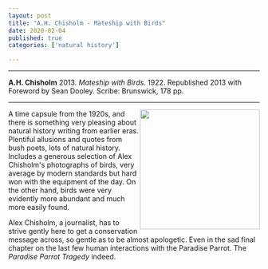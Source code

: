 ```yaml
---
layout: post
title: "A.H. Chisholm - Mateship with Birds"
date: 2020-02-04
published: true
categories: ['natural history']

---
```



***
<b>A.H. Chisholm</b> 2013. _Mateship with Birds_. 1922. Republished 2013 with Foreword by Sean Dooley. Scribe: Brunswick, 178 pp.

***
<img align="right" width="240" src="https://res.cloudinary.com/scribe-publications/image/upload/w_800,/v1461226772/newcovers/9781922070326.jpg" alt="">  

A time capsule from the 1920s, and there is something very pleasing about natural history writing from earlier eras.  Plentiful allusions and quotes from bush poets, lots of natural history.  Includes a generous selection of Alex Chisholm's photographs of birds, very average by modern standards but hard won with the equipment of the day.  On the other hand, birds were very evidently more abundant and much more easily found.   

Alex Chisholm, a journalist, has to strive gently here to get a conservation message across, so gentle as to be almost apologetic.   Even in the sad final chapter on the last few human interactions with the Paradise Parrot.  The _Paradise Parrot Tragedy_ indeed.
